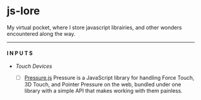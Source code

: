# js-lore
My virtual pocket, where I store javascript librairies, and other wonders encountered along the way.


________________
#### I N P U T S
 - *Touch Devices*
 
	- [ ]	[Pressure.js](https://pressurejs.com)
	Pressure is a JavaScript library for handling Force Touch, 3D Touch, and Pointer Pressure on the web, bundled under one 			library with a simple API that makes working with them painless.
